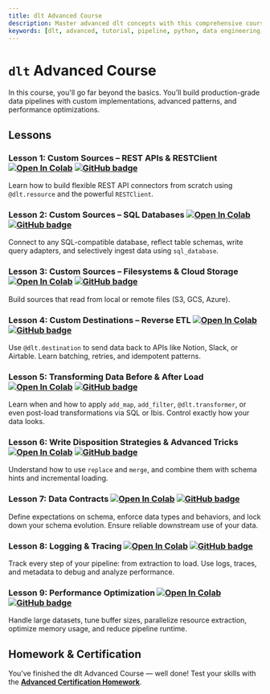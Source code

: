 ```yaml
---
title: dlt Advanced Course
description: Master advanced dlt concepts with this comprehensive course covering custom sources, destinations, transformations, data contracts and performance optimization.
keywords: [dlt, advanced, tutorial, pipeline, python, data engineering, custom sources, custom destinations, transformations, data contracts, logging, tracing, performance optimization]
---
```


# `dlt` Advanced Course

In this course, you'll go far beyond the basics. You’ll build production-grade data pipelines with custom implementations, advanced patterns, and performance optimizations.

## Lessons

### **Lesson 1: Custom Sources – REST APIs & RESTClient** [![Open In Colab](https://colab.research.google.com/assets/colab-badge.svg)](https://colab.research.google.com/github/dlt-hub/dlt/blob/master/docs/education/dlt-advanced-course/lesson_1_custom_sources_restapi_source_and_restclient.ipynb) [![GitHub badge](https://img.shields.io/badge/github-view_source-2b3137?logo=github)](https://github.com/dlt-hub/dlt/blob/master/docs/education/dlt-advanced-course/lesson_1_custom_sources_restapi_source_and_restclient.ipynb)

Learn how to build flexible REST API connectors from scratch using `@dlt.resource` and the powerful `RESTClient`. 

### **Lesson 2: Custom Sources – SQL Databases** [![Open In Colab](https://colab.research.google.com/assets/colab-badge.svg)](https://colab.research.google.com/github/dlt-hub/dlt/blob/master/docs/education/dlt-advanced-course/lesson_2_custom_sources_sql_databases_.ipynb) [![GitHub badge](https://img.shields.io/badge/github-view_source-2b3137?logo=github)](https://github.com/dlt-hub/dlt/blob/master/docs/education/dlt-advanced-course/lesson_2_custom_sources_sql_databases_.ipynb)

Connect to any SQL-compatible database, reflect table schemas, write query adapters, and selectively ingest data using `sql_database`.

### **Lesson 3: Custom Sources – Filesystems & Cloud Storage** [![Open In Colab](https://colab.research.google.com/assets/colab-badge.svg)](https://colab.research.google.com/github/dlt-hub/dlt/blob/master/docs/education/dlt-advanced-course/lesson_3_custom_sources_filesystem_and_cloud_storage.ipynb) [![GitHub badge](https://img.shields.io/badge/github-view_source-2b3137?logo=github)](https://github.com/dlt-hub/dlt/blob/master/docs/education/dlt-advanced-course/lesson_3_custom_sources_filesystem_and_cloud_storage.ipynb)
Build sources that read from local or remote files (S3, GCS, Azure).

### **Lesson 4: Custom Destinations – Reverse ETL** [![Open In Colab](https://colab.research.google.com/assets/colab-badge.svg)](https://colab.research.google.com/github/dlt-hub/dlt/blob/master/docs/education/dlt-advanced-course/lesson_4_destinations_reverse_etl.ipynb) [![GitHub badge](https://img.shields.io/badge/github-view_source-2b3137?logo=github)](https://github.com/dlt-hub/dlt/blob/master/docs/education/dlt-advanced-course/lesson_4_destinations_reverse_etl.ipynb)
Use `@dlt.destination` to send data back to APIs like Notion, Slack, or Airtable. Learn batching, retries, and idempotent patterns.

### **Lesson 5: Transforming Data Before & After Load** [![Open In Colab](https://colab.research.google.com/assets/colab-badge.svg)](https://colab.research.google.com/github/dlt-hub/dlt/blob/master/docs/education/dlt-advanced-course/lesson_5_transform_data_before_and_after_loading.ipynb) [![GitHub badge](https://img.shields.io/badge/github-view_source-2b3137?logo=github)](https://github.com/dlt-hub/dlt/blob/master/docs/education/dlt-advanced-course/lesson_5_transform_data_before_and_after_loading.ipynb)

Learn when and how to apply `add_map`, `add_filter`, `@dlt.transformer`, or even post-load transformations via SQL or Ibis. Control exactly how your data looks.

### **Lesson 6: Write Disposition Strategies & Advanced Tricks** [![Open In Colab](https://colab.research.google.com/assets/colab-badge.svg)](https://colab.research.google.com/github/dlt-hub/dlt/blob/master/docs/education/dlt-advanced-course/lesson_6_write_disposition_strategies_and_advanced_tricks.ipynb) [![GitHub badge](https://img.shields.io/badge/github-view_source-2b3137?logo=github)](https://github.com/dlt-hub/dlt/blob/master/docs/education/dlt-advanced-course/lesson_6_write_disposition_strategies_and_advanced_tricks.ipynb)
Understand how to use `replace` and `merge`, and combine them with schema hints and incremental loading. 

### **Lesson 7: Data Contracts** [![Open In Colab](https://colab.research.google.com/assets/colab-badge.svg)](https://colab.research.google.com/github/dlt-hub/dlt/blob/master/docs/education/dlt-advanced-course/lesson_7_data_contracts.ipynb) [![GitHub badge](https://img.shields.io/badge/github-view_source-2b3137?logo=github)](https://github.com/dlt-hub/dlt/blob/master/docs/education/dlt-advanced-course/lesson_7_data_contracts.ipynb)
Define expectations on schema, enforce data types and behaviors, and lock down your schema evolution. Ensure reliable downstream use of your data.

### **Lesson 8: Logging & Tracing** [![Open In Colab](https://colab.research.google.com/assets/colab-badge.svg)](https://colab.research.google.com/github/dlt-hub/dlt/blob/master/docs/education/dlt-advanced-course/lesson_8_logging_and_tracing.ipynb) [![GitHub badge](https://img.shields.io/badge/github-view_source-2b3137?logo=github)](https://github.com/dlt-hub/dlt/blob/master/docs/education/dlt-advanced-course/lesson_8_logging_and_tracing.ipynb)
Track every step of your pipeline: from extraction to load. Use logs, traces, and metadata to debug and analyze performance.

### **Lesson 9: Performance Optimization** [![Open In Colab](https://colab.research.google.com/assets/colab-badge.svg)](https://colab.research.google.com/github/dlt-hub/dlt/blob/master/docs/education/dlt-advanced-course/lesson_9_performance_optimisation.ipynb) [![GitHub badge](https://img.shields.io/badge/github-view_source-2b3137?logo=github)](https://github.com/dlt-hub/dlt/blob/master/docs/education/dlt-advanced-course/lesson_9_performance_optimisation.ipynb)
Handle large datasets, tune buffer sizes, parallelize resource extraction, optimize memory usage, and reduce pipeline runtime.

## Homework & Certification

You’ve finished the dlt Advanced Course — well done! Test your skills with the [**Advanced Certification Homework**](https://dlthub.learnworlds.com/course/dlt-advanced).
